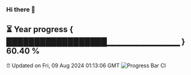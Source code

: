 ### Hi there 👋
⏳ Year progress { ██████████████████▁▁▁▁▁▁▁▁▁▁▁▁ } 60.40 %
---
⏰ Updated on Fri, 09 Aug 2024 01:13:06 GMT
![Progress Bar CI](https://github.com/liununu/liununu/workflows/Progress%20Bar%20CI/badge.svg)
